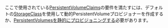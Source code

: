 ここで使用されている[PersistentVolumeClaims](/docs/user-guide/persistent-volumes/#persistentvolumeclaims)の要件を満たすには、デフォルトの[StorageClass](/docs/concepts/storage/storage-classes/)を使用して動的PersistentVolumeプロビジョナーを作成するか、[PersistentVolumesを静的にプロビジョニングする](/docs/user-guide/persistent-volumes/#provisioning)必要があります。


